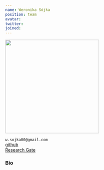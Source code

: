 ```yaml
---
name: Weronika Sójka
position: team
avatar: 
twitter: 
joined: 
---
```


<img width="300" src="{{site.baseurl}}/images/people/{{page.avatar}}" data-action="zoom">

 `w.sojka00@gmail.com`<br>
[<i class="fa fa-github"></i> github](https://github.com/wsojka00) <br>
[<i class="fa fa-researchgate"></i> Research Gate](https://www.researchgate.net/profile/Weronika-Sojka) <br>

### Bio

